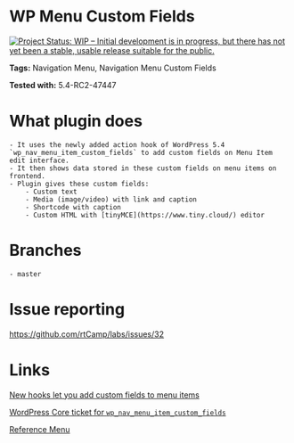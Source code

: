 # WP Menu Custom Fields #
[![Project Status: WIP – Initial development is in progress, but there has not yet been a stable, usable release suitable for the public.](https://www.repostatus.org/badges/latest/wip.svg)](https://www.repostatus.org/#wip)


**Tags:** Navigation Menu, Navigation Menu Custom Fields

**Tested with:** 5.4-RC2-47447


# What plugin does #

	- It uses the newly added action hook of WordPress 5.4 `wp_nav_menu_item_custom_fields` to add custom fields on Menu Item edit interface.
    - It then shows data stored in these custom fields on menu items on frontend.
    - Plugin gives these custom fields:
        - Custom text
        - Media (image/video) with link and caption
        - Shortcode with caption
        - Custom HTML with [tinyMCE](https://www.tiny.cloud/) editor


# Branches #

 	- master

# Issue reporting #

 https://github.com/rtCamp/labs/issues/32

 
# Links #

[New hooks let you add custom fields to menu items](https://make.wordpress.org/core/2020/02/25/wordpress-5-4-introduces-new-hooks-to-add-custom-fields-to-menu-items/)

[WordPress Core ticket for `wp_nav_menu_item_custom_fields`](https://core.trac.wordpress.org/ticket/47056)

[Reference Menu](https://www.videojet.com/us/homepage.html)
